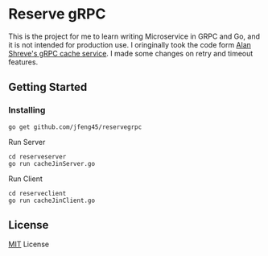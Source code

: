 # Reserve gRPC

This is the project for me to learn writing Microservice in GRPC and Go, and it is not intended for production use. I oringinally took the code form [Alan Shreve's gRPC cache service](https://about.sourcegraph.com/go/grpc-in-production-alan-shreve). I made some changes on retry and timeout features.

## Getting Started

### Installing

```
go get github.com/jfeng45/reservegrpc
```

Run Server
```
cd reserveserver
go run cacheJinServer.go
```
Run Client
```
cd reserveclient
go run cacheJinClient.go
```
## License

[MIT](LICENSE.txt) License



